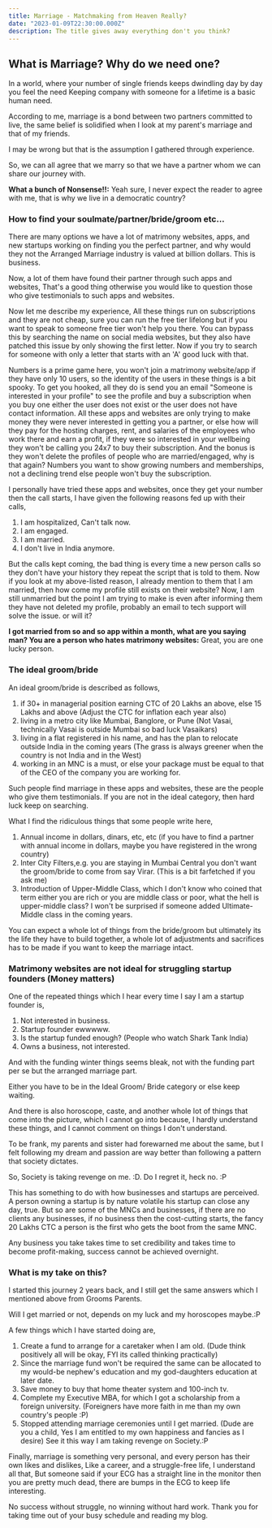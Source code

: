 ```yaml
---
title: Marriage - Matchmaking from Heaven Really?
date: "2023-01-09T22:30:00.000Z"
description: The title gives away everything don't you think?
---
```


## What is Marriage? Why do we need one?

In a world, where your number of single friends keeps dwindling day by day you feel the need
Keeping company with someone for a lifetime is a basic human need.

According to me, marriage is a bond between two partners committed to live, the same belief 
is solidified when I look at my parent's marriage and that of my friends.

I may be wrong but that is the assumption I gathered through experience.

So, we can all agree that we marry so that we have a partner whom we can share our journey with.

**What a bunch of Nonsense!!:** Yeah sure, I never expect the reader to agree with me, that is 
why we live in a democratic country?

### How to find your soulmate/partner/bride/groom etc...

There are many options we have a lot of matrimony websites, apps, and new startups working
on finding you the perfect partner, and why would they not the Arranged Marriage industry 
is valued at billion dollars. This is business.

Now, a lot of them have found their partner through such apps and websites, That's a good
thing otherwise you would like to question those who give testimonials to such
apps and websites.

Now let me describe my experience, All these things run on subscriptions and they are not
cheap, sure you can run the free tier lifelong but if you want to speak to someone free tier
won't help you there. You can bypass this by searching the name on social media websites,
but they also have patched this issue by only showing the first letter. Now if you 
try to search for someone with only a letter that starts with an 'A' good luck with that.

Numbers is a prime game here, you won't join a matrimony website/app if they have only 10 users,
so the identity of the users in these things is a bit spooky. To get you hooked, all they do is 
send you an email "Someone is interested in your profile" to see the profile and buy a subscription
when you buy one either the user does not exist or the user does not have contact information.
All these apps and websites are only trying to make money they were never interested in getting you
a partner, or else how will they pay for the hosting charges, rent, and salaries of the employees
who work there and earn a profit, if they were so interested in your wellbeing they won't be calling 
you 24x7 to buy their subscription. And the bonus is they won't delete the profiles of people who are
married/engaged, why is that again? Numbers you want to show growing numbers and memberships,
not a declining trend else people won't buy the subscription.

I personally have tried these apps and websites, once they get your number then the call starts,
I have given the following reasons fed up with their calls,

1. I am hospitalized, Can't talk now.
2. I am engaged.
3. I am married.
4. I don't live in India anymore.

But the calls kept coming, the bad thing is every time a new person calls so they don't have your
history they repeat the script that is told to them. Now if you look at my above-listed reason,
I already mention to them that I am married, then how come my profile still exists on their website?
Now, I am still unmarried but the point I am trying to make is even after informing them they 
have not deleted my profile, probably an email to tech support will solve the issue. or will it?

**I got married from so and so app within a month, what are you saying man? You are a person who hates matrimony websites:**
Great, you are one lucky person.

### The ideal groom/bride

An ideal groom/bride is described as follows,
1. if 30+ in managerial position earning CTC of 20 Lakhs an above, else 15 Lakhs and above (Adjust the CTC for inflation each year also) 
2. living in a metro city like Mumbai, Banglore, or Pune (Not Vasai, technically Vasai is outside Mumbai so bad luck Vasaikars)
3. living in a flat registered in his name, and has the plan to relocate outside India in the coming years (The grass is always greener when the country is not India and in the West)
4. working in an MNC is a must, or else your package must be equal to that of the CEO of the company you are working for.

Such people find marriage in these apps and websites, these are the people who give them testimonials.
If you are not in the ideal category, then hard luck keep on searching.

What I find the ridiculous things that some people write here,
1. Annual income in dollars, dinars, etc, etc (if you have to find a partner with annual income in dollars, maybe you have registered in the wrong country)
2. Inter City Filters,e.g. you are staying in Mumbai Central you don't want the groom/bride to come from say Virar. (This is a bit farfetched if you ask me)
3. Introduction of Upper-Middle Class, which I don't know who coined that term either you are rich or you are middle class or poor, what the hell is upper-middle class?
   I won't be surprised if someone added Ultimate-Middle class in the coming years.

You can expect a whole lot of things from the bride/groom but ultimately its the life they have to build together, a whole lot of adjustments and sacrifices has
to be made if you want to keep the marriage intact. 

### Matrimony websites are not ideal for struggling startup founders (Money matters)

One of the repeated things which I hear every time I say I am a startup founder is,
1. Not interested in business.
2. Startup founder ewwwww.
3. Is the startup funded enough? (People who watch Shark Tank India)
4. Owns a business, not interested.

And with the funding winter things seems bleak, not with the funding part per se but the arranged marriage part.

Either you have to be in the Ideal Groom/ Bride category or else keep waiting.

And there is also horoscope, caste, and another whole lot of things that come into the picture, which I cannot
go into because, I hardly understand these things, and I cannot comment on things I don't understand.

To be frank, my parents and sister had forewarned me about the same, but I felt following my
dream and passion are way better than following a pattern that society dictates.

So, Society is taking revenge on me. :D. Do I regret it, heck no. :P

This has something to do with how businesses and startups are perceived. A person owning a startup is by nature volatile his startup can close any day, true.
But so are some of the MNCs and businesses, if there are no clients any businesses, if no business then the cost-cutting starts, the fancy 20 Lakhs CTC
a person is the first who gets the boot from the same MNC.

Any business you take takes time to set credibility and takes time to become profit-making, success cannot be achieved overnight.

### What is my take on this?

I started this journey 2 years back, and I still get the same answers which I mentioned above from Grooms Parents.

Will I get married or not, depends on my luck and my horoscopes maybe.:P

A few things which I have started doing are,
1. Create a fund to arrange for a caretaker when I am old. (Dude think positively all will be okay, FYI its called thinking practically)
2. Since the marriage fund won't be required the same can be allocated to my would-be nephew's education and my god-daughters education at later date.
3. Save money to buy that home theater system and 100-inch tv.
4. Complete my Executive MBA, for which I got a scholarship from a foreign university. (Foreigners have more faith in me than my own country's people :P)
5. Stopped attending marriage ceremonies until I get married. (Dude are you a child, Yes I am entitled to my own happiness and fancies as I desire)
   See it this way I am taking revenge on Society.:P

Finally, marriage is something very personal, and every person has their own likes and dislikes, Like a career, and a struggle-free life, I understand all that, 
But someone said if your ECG has a straight line in the monitor then you are pretty much dead, there are bumps in the ECG to keep life interesting.

No success without struggle, no winning without hard work.
Thank you for taking time out of your busy schedule and reading my blog.